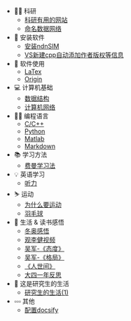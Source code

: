 <!-- docs/_sidebar.md -->
- 👨‍🎓  科研
    - [科研有用的网站](科研/科研有用的网站)
    - [命名数据网络](科研/命名数据网络)
- 📁 安装软件
    - [安装ndnSIM](安装软件/)
    - [VS新建cpp自动添加作者版权等信息](安装软件/VS新建cpp自动添加作者版权等信息)
- 💾 软件使用
    - [LaTex](软件使用/LaTex)
    - [Origin](软件使用/Origin)
- 💻 计算机基础
    - [数据结构](计算机基础/数据结构)
    - [计算机网络](计算机基础/计算机网络)
- 👨‍💻 编程语言
    - [C/C++](编程/C++)
    - [Python](编程/Python)
    - [Matlab](编程/Matlab)
    - [Markdown](编程/Markdown.md)
- 📚 学习方法
    - [费曼学习法](学习方法/费曼学习法)
- 💡 英语学习
    - [听力](英语学习/听力)
- ⛷️ 运动
    - [为什么要运动](运动/为什么要运动)
    - [羽毛球](运动/羽毛球)
- 📖 生活 & 读书感悟
    - [冬奥感悟](生活读书感悟/冬奥感悟)
    - [观李健视频](生活读书感悟/李健)
    - [吴军-《态度》](生活读书感悟/吴军-态度)
    - [吴军-《格局》](生活读书感悟/吴军-格局)
    - [《人世间》](生活读书感悟/人世间)
    - [大四一年反思](生活读书感悟/大四反思)
- 💭 这是研究生的生活
    - [研究生的生活(1)](这是研究生的生活/研究生的生活(1))
- ▫️▫️▫️ 其他
    - [配置docsify](其他/配置docsify)
